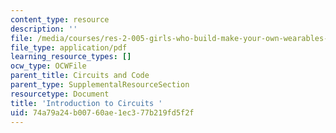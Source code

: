 ```yaml
---
content_type: resource
description: ''
file: /media/courses/res-2-005-girls-who-build-make-your-own-wearables-workshop-spring-2015/74a79a24b00760ae1ec377b219fd5f2f_MITRES_2_005S15_Prog.pdf
file_type: application/pdf
learning_resource_types: []
ocw_type: OCWFile
parent_title: Circuits and Code
parent_type: SupplementalResourceSection
resourcetype: Document
title: 'Introduction to Circuits '
uid: 74a79a24-b007-60ae-1ec3-77b219fd5f2f
---
```

